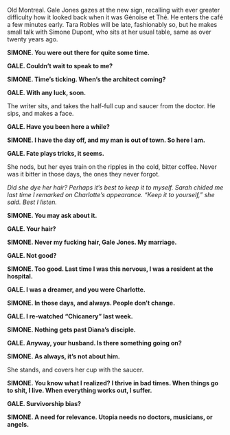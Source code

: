 Old Montreal. Gale Jones gazes at the new sign, recalling with ever greater difficulty how it looked back when it was Génoise et Thé. He enters the café a few minutes early. Tara Robles will be late, fashionably so, but he makes small talk with Simone Dupont, who sits at her usual table, same as over twenty years ago.

**SIMONE. You were out there for quite some time.**

**GALE. Couldn’t wait to speak to me?**

**SIMONE. Time’s ticking. When’s the architect coming?**

**GALE. With any luck, soon.**

The writer sits, and takes the half-full cup and saucer from the doctor. He sips, and makes a face.

**GALE. Have you been here a while?**

**SIMONE. I have the day off, and my man is out of town. So here I am.**

**GALE. Fate plays tricks, it seems.**

She nods, but her eyes train on the ripples in the cold, bitter coffee. Never was it bitter in those days, the ones they never forgot.

_Did she dye her hair? Perhaps it’s best to keep it to myself. Sarah chided me last time I remarked on Charlotte’s appearance. “Keep it to yourself,” she said. Best I listen._

**SIMONE. You may ask about it.**

**GALE. Your hair?**

**SIMONE. Never my fucking hair, Gale Jones. My marriage.**

**GALE. Not good?**

**SIMONE. Too good. Last time I was this nervous, I was a resident at the hospital.**

**GALE. I was a dreamer, and you were Charlotte.**

**SIMONE. In those days, and always. People don’t change.**

**GALE. I re-watched “Chicanery” last week.**

**SIMONE. Nothing gets past Diana’s disciple.**

**GALE. Anyway, your husband. Is there something going on?**

**SIMONE. As always, it’s not about him.**

She stands, and covers her cup with the saucer.

**SIMONE. You know what I realized? I thrive in bad times. When things go to shit, I live. When everything works out, I suffer.**

**GALE. Survivorship bias?**

**SIMONE. A need for relevance. Utopia needs no doctors, musicians, or angels.**

